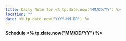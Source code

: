 ```yaml
---
title: Daily Note for <% tp.date.now("MM/DD/YY") %>
location: ""
date: <% tp.date.now("YYYY-MM-DD") %>
---
```

**Schedule <% tp.date.now("MM/DD/YY") %>**

